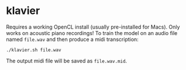 # klavier

Requires a working OpenCL install (usually pre-installed for Macs). Only works on acoustic piano recordings!
To train the model on an audio file named `file.wav` and then produce a midi transcription:
```
./klavier.sh file.wav
```
The output midi file will be saved as `file.wav.mid`.
